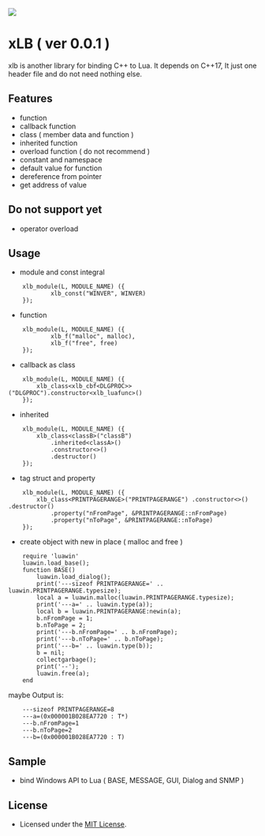 <img src="https://www.lua.org/images/logo.gif" />

# xLB ( ver 0.0.1 )
xlb is another library for binding C++ to Lua. It depends on C++17, It just one header file and do not need nothing else.

## Features
+ function
+ callback function
+ class ( member data and function )
+ inherited function
+ overload function ( do not recommend )
+ constant and namespace
+ default value for function
+ dereference from pointer
+ get address of value

## Do not support yet
+ operator overload

## Usage
+ module and const integral
```    
    xlb_module(L, MODULE_NAME) ({
            xlb_const("WINVER", WINVER)
    });
```
+ function
```
    xlb_module(L, MODULE_NAME) ({
            xlb_f("malloc", malloc),
            xlb_f("free", free)
    });
```
+ callback as class
```
    xlb_module(L, MODULE_NAME) ({
        xlb_class<xlb_cbf<DLGPROC>>("DLGPROC").constructor<xlb_luafunc>()
    });
```
+ inherited
```
    xlb_module(L, MODULE_NAME) ({
        xlb_class<classB>("classB")
            .inherited<classA>()
            .constructor<>()
            .destructor()
    });
```
+ tag struct and property
```
    xlb_module(L, MODULE_NAME) ({
        xlb_class<PRINTPAGERANGE>("PRINTPAGERANGE") .constructor<>() .destructor()
            .property("nFromPage", &PRINTPAGERANGE::nFromPage)
            .property("nToPage", &PRINTPAGERANGE::nToPage)
    });
```
+ create object with new in place ( malloc and free )
```
    require 'luawin'
    luawin.load_base();
    function BASE()
        luawin.load_dialog();
        print('---sizeof PRINTPAGERANGE=' .. luawin.PRINTPAGERANGE.typesize); 
        local a = luawin.malloc(luawin.PRINTPAGERANGE.typesize);
        print('---a=' .. luawin.type(a));
        local b = luawin.PRINTPAGERANGE:newin(a);
        b.nFromPage = 1;
        b.nToPage = 2;
        print('---b.nFromPage=' .. b.nFromPage);
        print('---b.nToPage=' .. b.nToPage);
        print('---b=' .. luawin.type(b));
        b = nil;
        collectgarbage();
        print('--');
        luawin.free(a);
    end
```
  maybe Output is:
```
    ---sizeof PRINTPAGERANGE=8
    ---a=(0x000001B028EA7720 : T*)
    ---b.nFromPage=1
    ---b.nToPage=2
    ---b=(0x000001B028EA7720 : T)
```
                
## Sample
+ bind Windows API to Lua ( BASE, MESSAGE, GUI, Dialog and SNMP )

## License
+ Licensed under the [MIT License](https://www.lua.org/license.html).

